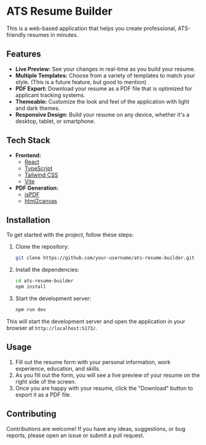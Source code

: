 # ATS Resume Builder

This is a web-based application that helps you create professional, ATS-friendly resumes in minutes.

## Features

*   **Live Preview:** See your changes in real-time as you build your resume.
*   **Multiple Templates:** Choose from a variety of templates to match your style. (This is a future feature, but good to mention)
*   **PDF Export:** Download your resume as a PDF file that is optimized for applicant tracking systems.
*   **Themeable:** Customize the look and feel of the application with light and dark themes.
*   **Responsive Design:** Build your resume on any device, whether it's a desktop, tablet, or smartphone.

## Tech Stack

*   **Frontend:**
    *   [React](https://reactjs.org/)
    *   [TypeScript](https://www.typescriptlang.org/)
    *   [Tailwind CSS](https://tailwindcss.com/)
    *   [Vite](https://vitejs.dev/)
*   **PDF Generation:**
    *   [jsPDF](https://github.com/parallax/jsPDF)
    *   [html2canvas](https://html2canvas.hertzen.com/)

## Installation

To get started with the project, follow these steps:

1.  Clone the repository:

    ```bash
    git clone https://github.com/your-username/ats-resume-builder.git
    ```

2.  Install the dependencies:

    ```bash
    cd ats-resume-builder
    npm install
    ```

3.  Start the development server:

    ```bash
    npm run dev
    ```

This will start the development server and open the application in your browser at `http://localhost:5173/`.

## Usage

1.  Fill out the resume form with your personal information, work experience, education, and skills.
2.  As you fill out the form, you will see a live preview of your resume on the right side of the screen.
3.  Once you are happy with your resume, click the "Download" button to export it as a PDF file.

## Contributing

Contributions are welcome! If you have any ideas, suggestions, or bug reports, please open an issue or submit a pull request.